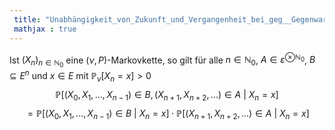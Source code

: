 ```yaml
---
 title: "Unabhängigkeit_von_Zukunft_und_Vergangenheit_bei_geg__Gegenwart"
 mathjax : true
---
```

Ist $(X_{n})_{n \in \mathbb{N}_{0}}$ eine $(\nu,P)$-Markovkette, so gilt
für alle $n \in \mathbb{N}_{0}$,
$A \in \varepsilon^{ \otimes \mathbb{N}_{0}}$, $B \subseteq E^{n}$ und
$x \in E$ mit $\mathbb{P}_{\nu}[X_{n} = x]>0$
$$\mathbb{P}[(X_{0},X_{1},...,X_{n-1}) \in  B, (X_{n+1}, X_{n+2},...) \in A \: | \: X_{n} = x]$$
$$= \mathbb{P}[(X_{0},X_{1},...,X_{n-1}) \in  B \: | \: X_{n} = x] \cdot \mathbb{P}[(X_{n+1}, X_{n+2},...) \in A \: | \: X_{n} = x]$$

